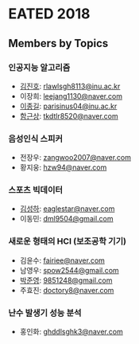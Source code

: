 # EATED 2018

## Members by Topics


### 인공지능 알고리즘
 * [김진호](https://github.com/kimjinho1): rlawlsgh8113@inu.ac.kr
 * 이장희: leejang1130@naver.com
 * [이종길](https://github.com/jong-gill): parisinus04@inu.ac.kr
 * [함근상](https://github.com/sanana4): tkdtlr8520@naver.com

 
### 음성인식 스피커
 * 전장우: zangwoo2007@naver.com
 * 황지웅: hzw94@naver.com

### 스포츠 빅데이터
 * [김성하](https://github.com/KimSeongha): eaglestar@naver.com
 * 이동민: dml9504@gmail.com

 
### 새로운 형태의 HCI (보조공학 기기)
 * 김윤수: fairiee@naver.com
 * 남영우: spow2544@gmail.com
 * [박준영](https://github.com/zoonyoung): 9851248@gmail.com
 * 주효진: doctory8@naver.com
 
 
### 난수 발생기 성능 분석
 * 홍인화: ghddlsghk3@naver.com
